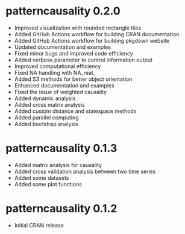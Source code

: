 # patterncausality 0.2.0

* Improved visualization with rounded rectangle tiles
* Added GitHub Actions workflow for building CRAN documentation
* Added GitHub Actions workflow for building pkgdown website
* Updated documentation and examples
* Fixed minor bugs and improved code efficiency
* Added verbose parameter to control information output
* Improved computational efficiency
* Fixed NA handling with NA_real_
* Added S3 methods for better object orientation
* Enhanced documentation and examples
* Fixed the issue of weighted causality
* Added dynamic analysis
* Added cross matrix analysis
* Added custom distance and statespace methods
* Added parallel computing
* Added bootstrap analysis

# patterncausality 0.1.3

* Added matrix analysis for causality
* Added cross validation analysis between two time series
* Added some datasets
* Added some plot functions

# patterncausality 0.1.2

* Initial CRAN release
